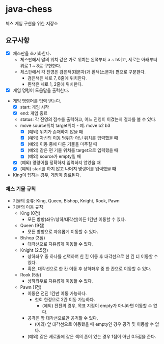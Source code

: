 # java-chess
체스 게임 구현을 위한 저장소

## 요구사항
* [X]  체스판을 초기화한다.
    * 체스판에서 말의 위치 값은 가로 위치는 왼쪽부터 a ~ h이고, 세로는 아래부터 위로 1 ~ 8로 구현한다.
    * 체스판에서 각 진영은 검은색(대문자)과 흰색(소문자) 편으로 구분한다.
        * 검은색은 세로 7, 8줄에 위치한다.
        * 흰색은 세로 1, 2줄에 위치한다.
* [X] 게임 명령어 도움말을 출력한다.
* 게임 명령어를 입력 받는다.
    * [X] start: 게임 시작
    * [X] end: 게임 종료
    * status: 각 진영의 점수를 출력하고, 어느 진영이 이겼는지 결과를 볼 수 있다.
    * move source위치 target위치 - 예. move b2 b3
        - [x] (예외) 위치가 존재하지 않을 때
        * [x] (예외) 자신의 이동 범위가 아닌 위치를 입력했을 때
        * [x] (예외) 이동 중에 다른 기물을 마주칠 때
        * [x] (예외) 같은 편 기물 위치를 target으로 입력했을 때
        * [x] (예외) source가 empty일 때
    * [x] (예외) 명령어를 정확하지 입력하지 않았을 때
    * [x] (예외) start를 하지 않고 나머지 명령어를 입력했을 때
* King이 잡히는 경우, 게임이 종료된다.
    

### 체스 기물 규칙
 * 기물의 종류: King, Queen, Bishop, Knight, Rook, Pawn
 * 기물의 이동 규칙
     * King (0점)
         * 모든 방향(좌우/상하/대각선)이든 1칸만 이동할 수 있다.
     * Queen (9점)
         * 모든 방향으로 자유롭게 이동할 수 있다.
     * Bishop (3점)
         * 대각선으로 자유롭게 이동할 수 있다.
     * Knight (2.5점)
         * 상하좌우 중 하나를 선택하여 한 칸 이동 후 대각선으로 한 칸 더 이동할 수 있다.
         * 혹은, 대각선으로 한 칸 이동 후 상하좌우 중 한 칸으로 이동할 수 있다.
     * Rook (5점)
         * 상하좌우로 자유롭게 이동할 수 있다.
     * Pawn (1점)
         * 이동은 전진 1칸만 이동 가능하다.
             * 첫회 한정으로 2칸 이동 가능하다.
                * (예외) 전진의 경우, 목표 지점이 empty가 아니라면 이동할 수 없다.
         * 공격은 앞 대각선으로만 공격할 수 있다.
            * (예외) 앞 대각선으로 이동했을 때 empty인 경우 공격 및 이동할 수 없다.
         * (예외) 같은 세로줄에 같은 색의 폰이 있는 경우 1점이 아닌 0.5점을 준다.
    